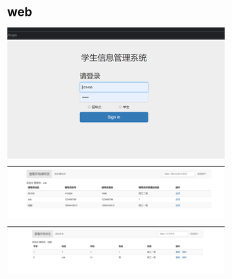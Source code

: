 # web
![images](https://github.com/zdbhhy/web/blob/master/images/.1.png)

![images](https://github.com/zdbhhy/web/blob/master/images/.2.png)

![images](https://github.com/zdbhhy/web/blob/master/images/.3.png)
